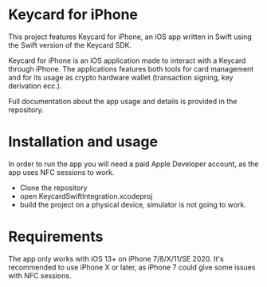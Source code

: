 # Keycard for iPhone
This project features Keycard for iPhone, an iOS app written in Swift using the Swift version of the Keycard SDK.

Keycard for iPhone is an iOS application made to interact with a Keycard through iPhone. The applications features both tools for card management and for its usage as crypto hardware wallet (transaction signing, key derivation ecc.).

Full documentation about the app usage and details is provided in the repository.

# Installation and usage
In order to run the app you will need a paid Apple Developer account, as the app uses NFC sessions to work.
- Clone the repository
- open KeycardSwiftIntegration.xcodeproj
- build the project on a physical device, simulator is not going to work.

# Requirements
The app only works with iOS 13+ on iPhone 7/8/X/11/SE 2020. It's recommended to use iPhone X or later, as iPhone 7 could give some issues with NFC sessions.
